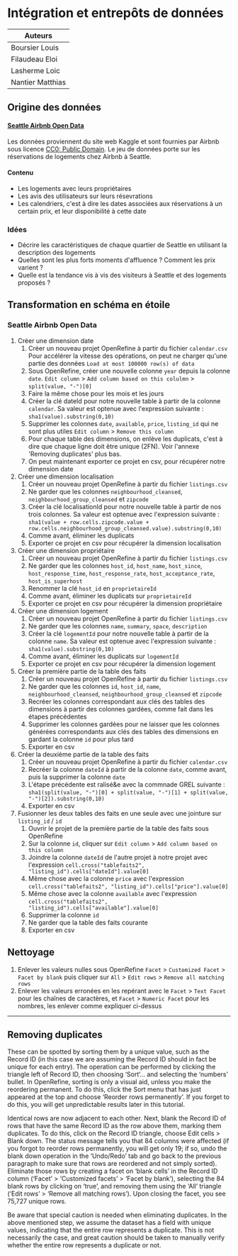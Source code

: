 # Intégration et entrepôts de données

**Auteurs** | 
--- | 
Boursier Louis |
Filaudeau Eloi |
Lasherme Loic |
Nantier Matthias |


## Origine des données

#### [Seattle Airbnb Open Data](https://www.kaggle.com/airbnb/seattle)
Les données proviennent du site web Kaggle et sont fournies par Airbnb sous licence [CC0: Public Domain](https://creativecommons.org/publicdomain/zero/1.0/). Le jeu de données porte sur les réservations de logements chez Airbnb à Seattle.

#### Contenu
- Les logements avec leurs propriétaires
- Les avis des utilisateurs sur leurs résevrations
- Les calendriers, c'est à dire les dates associées aux réservations à un certain prix, et leur disponibilité à cette date

### Idées
- Décrire les caractéristiques de chaque quartier de Seattle en utilisant la description des logements
- Quelles sont les plus forts moments d'affluence ? Comment les prix varient ?
- Quelle est la tendance vis à vis des visiteurs à Seattle et des logements proposés ?

## Transformation en schéma en étoile

### Seattle Airbnb Open Data
1. Créer une dimension date
    1. Créer un nouveau projet OpenRefine à partir du fichier `calendar.csv` Pour accélérer la vitesse des opérations, on peut ne charger qu'une partie des données `Load at most 100000 row(s) of data`
    2. Sous OpenRefine, créer une nouvelle colonne `year` depuis la colonne `date`. `Edit column` > `Add column based on this colulmn` > `split(value, "-")[0]`
    3. Faire la même chose pour les mois et les jours
    4. Créer la clé dateId pour notre nouvelle table à partir de la colonne `calendar`. Sa valeur est optenue avec l'expression suivante : `sha1(value).substring(0,10)`
    5. Supprimer les colonnes `date`, `available`, `price`, `listing_id` qui ne sont plus utiles `Edit column` > `Remove this column`
    6. Pour chaque table des dimensions, on enlève les duplicats, c'est à dire que chaque ligne doit être unique (2FN). Voir l'annexe 'Removing duplicates' plus bas.
    7. On peut maintenant exporter ce projet en csv, pour récupérer notre dimension date
2. Créer une dimension localisation
    1. Créer un nouveau projet OpenRefine à partir du fichier `listings.csv` 
    2. Ne garder que les colonnes `neighbourhood_cleansed`, `neighbourhood_group_cleansed` et `zipcode`
    3. Créer la clé localisationId pour notre nouvelle table à partir de nos trois colonnes. Sa valeur est optenue avec l'expression suivante : `sha1(value + row.cells.zipcode.value + row.cells.neighbourhood_group_cleansed.value).substring(0,10)`
    4. Comme avant, éliminer les duplicats
    5. Exporter ce projet en csv pour récupérer la dimension localisation
3. Créer une dimension propriétaire
    1. Créer un nouveau projet OpenRefine à partir du fichier `listings.csv` 
    2. Ne garder que les colonnes `host_id`, `host_name`, `host_since`, `host_response_time`, `host_response_rate`, `host_acceptance_rate`, `host_is_superhost`
    3. Renommer la clé `host_id` en `proprietaireId`
    4. Comme avant, éliminer les duplicats sur `proprietaireId`
    5. Exporter ce projet en csv pour récupérer la dimension propriétaire
4. Créer une dimension logement
    1. Créer un nouveau projet OpenRefine à partir du fichier `listings.csv` 
    2. Ne garder que les colonnes `name`, `summary`, `space`, `description`
    3. Créer la clé `logementId` pour notre nouvelle table à partir de la colonne `name`. Sa valeur est optenue avec l'expression suivante : `sha1(value).substring(0,10)`
    4. Comme avant, éliminer les duplicats sur `logementId`
    5. Exporter ce projet en csv pour récupérer la dimension logement
5. Créer la première partie de la table des faits
    1. Créer un nouveau projet OpenRefine à partir du fichier `listings.csv` 
    2. Ne garder que les colonnes `id`, `host_id`, `name`, `neighbourhood_cleansed`, `neighbourhood_group_cleansed` et `zipcode`
    3. Recréer les colonnes correspondant aux clés des tables des dimensions à partir des colonnes gardées, comme fait dans les étapes précédentes
    4. Supprimer les colonnes gardées pour ne laisser que les colonnes générées correspondants aux clés des tables des dimensions en gardant la colonne `id` pour plus tard
    5. Exporter en csv
6. Créer la deuxième partie de la table des faits
    1. Créer un nouveau projet OpenRefine à partir du fichier `calendar.csv` 
    2. Recréer la colonne `dateId` à partir de la colonne `date`, comme avant, puis la supprimer la colonne `date`
    4. L'étape précédente est ralisé&e avec la commnade GREL suivante : `sha1(split(value, "-")[0] + split(value, "-")[1] + split(value, "-")[2]).substring(0,10)` 
    3. Exporter en csv
7. Fusionner les deux tables des faits en une seule avec une jointure sur `listing_id` / `id`
    1. Ouvrir le projet de la première partie de la table des faits sous OpenRefine
    2. Sur la colonne `id`, cliquer sur `Edit column` > `Add column based on this column`
    3. Joindre la colonne `dateId` de l'autre projet à notre projet avec l'expression `cell.cross("tablefaits2", "listing_id").cells["dateId"].value[0]`
    4. Même chose avec la colonne `price` avec l'expression `cell.cross("tablefaits2", "listing_id").cells["price"].value[0]`
    5. Même chose avec la colonne `available` avec l'expression `cell.cross("tablefaits2", "listing_id").cells["available"].value[0]`
    6. Supprimer la colonne `id`
    7. Ne garder que la table des faits courante
    8. Exporter en csv

## Nettoyage
1. Enlever les valeurs nulles sous OpenRefine `Facet` > `Customized Facet` > `Facet by blank` puis cliquer sur `All` > `Edit rows` > `Remove all matching rows`
2. Enlever les valeurs erronées en les repérant avec le `Facet` > `Text Facet` pour les chaînes de caractères, et `Facet` > `Numeric Facet` pour les nombres, les enlever comme expliquer ci-dessus

---

## Removing duplicates
These can be spotted by sorting them by a unique value, such as the Record ID (in this case we are assuming the Record ID should in fact be unique for each entry). The operation can be performed by clicking the triangle left of Record ID, then choosing ‘Sort‘… and selecting the ‘numbers’ bullet. In OpenRefine, sorting is only a visual aid, unless you make the reordering permanent. To do this, click the Sort menu that has just appeared at the top and choose ‘Reorder rows permanently’. If you forget to do this, you will get unpredictable results later in this tutorial.

Identical rows are now adjacent to each other. Next, blank the Record ID of rows that have the same Record ID as the row above them, marking them duplicates. To do this, click on the Record ID triangle, choose Edit cells > Blank down. The status message tells you that 84 columns were affected (if you forgot to reorder rows permanently, you will get only 19; if so, undo the blank down operation in the ‘Undo/Redo’ tab and go back to the previous paragraph to make sure that rows are reordered and not simply sorted). Eliminate those rows by creating a facet on ‘blank cells’ in the Record ID column (‘Facet’ > ‘Customized facets’ > ‘Facet by blank’), selecting the 84 blank rows by clicking on ‘true’, and removing them using the ‘All’ triangle (‘Edit rows’ > ‘Remove all matching rows’). Upon closing the facet, you see 75,727 unique rows.

Be aware that special caution is needed when eliminating duplicates. In the above mentioned step, we assume the dataset has a field with unique values, indicating that the entire row represents a duplicate. This is not necessarily the case, and great caution should be taken to manually verify whether the entire row represents a duplicate or not.

